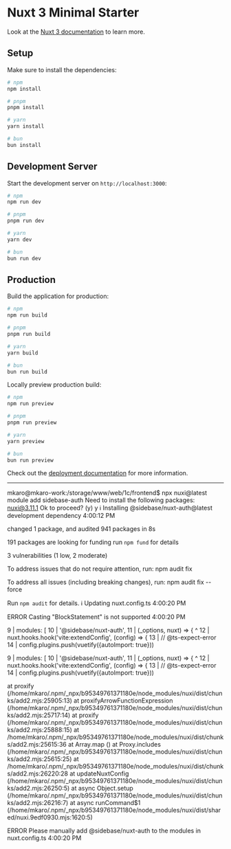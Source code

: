 # Nuxt 3 Minimal Starter

Look at the [Nuxt 3 documentation](https://nuxt.com/docs/getting-started/introduction) to learn more.

## Setup

Make sure to install the dependencies:

```bash
# npm
npm install

# pnpm
pnpm install

# yarn
yarn install

# bun
bun install
```

## Development Server

Start the development server on `http://localhost:3000`:

```bash
# npm
npm run dev

# pnpm
pnpm run dev

# yarn
yarn dev

# bun
bun run dev
```

## Production

Build the application for production:

```bash
# npm
npm run build

# pnpm
pnpm run build

# yarn
yarn build

# bun
bun run build
```

Locally preview production build:

```bash
# npm
npm run preview

# pnpm
pnpm run preview

# yarn
yarn preview

# bun
bun run preview
```

Check out the [deployment documentation](https://nuxt.com/docs/getting-started/deployment) for more information.

------------

mkaro@mkaro-work:/storage/www/web/1c/frontend$ npx nuxi@latest module add sidebase-auth
Need to install the following packages:
nuxi@3.11.1
Ok to proceed? (y) y
ℹ Installing @sidebase/nuxt-auth@latest development dependency                                             4:00:12 PM

changed 1 package, and audited 941 packages in 8s

191 packages are looking for funding
  run `npm fund` for details

3 vulnerabilities (1 low, 2 moderate)

To address issues that do not require attention, run:
  npm audit fix

To address all issues (including breaking changes), run:
  npm audit fix --force

Run `npm audit` for details.
ℹ Updating nuxt.config.ts                                                                                  4:00:20 PM

 ERROR  Casting "BlockStatement" is not supported                                                           4:00:20 PM

  9 |   modules: [
 10 |     '@sidebase/nuxt-auth',
 11 |     (_options, nuxt) => {
                              ^
 12 |       nuxt.hooks.hook('vite:extendConfig', (config) => {
 13 |         // @ts-expect-error
 14 |         config.plugins.push(vuetify({autoImport: true}))


  
  9 |   modules: [
  10 |     '@sidebase/nuxt-auth',
  11 |     (_options, nuxt) => {
  ^
  12 |       nuxt.hooks.hook('vite:extendConfig', (config) => {
  13 |         // @ts-expect-error
  14 |         config.plugins.push(vuetify({autoImport: true}))
  
  at proxify (/home/mkaro/.npm/_npx/b95349761371180e/node_modules/nuxi/dist/chunks/add2.mjs:25905:13)
  at proxifyArrowFunctionExpression (/home/mkaro/.npm/_npx/b95349761371180e/node_modules/nuxi/dist/chunks/add2.mjs:25717:14)
  at proxify (/home/mkaro/.npm/_npx/b95349761371180e/node_modules/nuxi/dist/chunks/add2.mjs:25888:15)
  at /home/mkaro/.npm/_npx/b95349761371180e/node_modules/nuxi/dist/chunks/add2.mjs:25615:36
  at Array.map (<anonymous>)
  at Proxy.includes (/home/mkaro/.npm/_npx/b95349761371180e/node_modules/nuxi/dist/chunks/add2.mjs:25615:25)
  at /home/mkaro/.npm/_npx/b95349761371180e/node_modules/nuxi/dist/chunks/add2.mjs:26220:28
  at updateNuxtConfig (/home/mkaro/.npm/_npx/b95349761371180e/node_modules/nuxi/dist/chunks/add2.mjs:26250:5)
  at async Object.setup (/home/mkaro/.npm/_npx/b95349761371180e/node_modules/nuxi/dist/chunks/add2.mjs:26216:7)
  at async runCommand$1 (/home/mkaro/.npm/_npx/b95349761371180e/node_modules/nuxi/dist/shared/nuxi.9edf0930.mjs:1620:5)


 ERROR  Please manually add @sidebase/nuxt-auth to the modules in nuxt.config.ts                            4:00:20 PM



